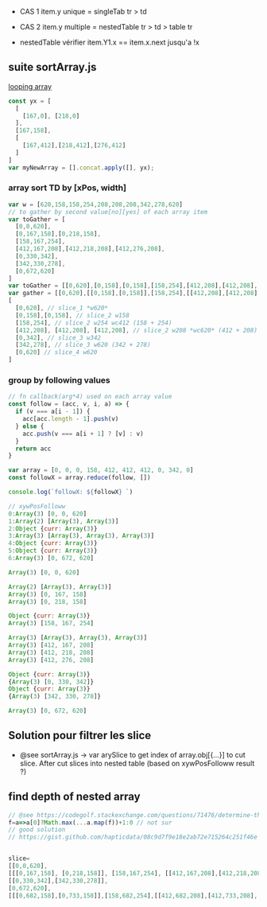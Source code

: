 

- CAS 1 item.y unique = singleTab tr > td
- CAS 2 item.y multiple = nestedTable tr > td > table tr

- nestedTable vérifier item.Y1.x == item.x.next jusqu'a !x

## suite sortArray.js

[looping array](http://www.jstips.co/en/javascript/looping-over-arrays/)

```javascript
const yx = [
  [
    [167,0], [218,0]
  ],
  [167,158],
  [
    [167,412],[218,412],[276,412]
  ]
]
var myNewArray = [].concat.apply([], yx);

```

### array sort TD by [xPos, width]

```javascript
var w = [620,158,158,254,208,208,208,342,278,620]
// to gather by second value[no][yes] of each array item
var toGather = [
  [0,0,620],
  [0,167,158],[0,218,158],
  [158,167,254],
  [412,167,208],[412,218,208],[412,276,208],
  [0,330,342],
  [342,330,278],
  [0,672,620]
]
var toGather = [[0,620],[0,158],[0,158],[158,254],[412,208],[412,208],[412,208],[0,342],[342,278],[0,620]]
var gather = [[0,620],[[0,158],[0,158]],[158,254],[[412,208],[412,208],[412,208]],[0,342],[342,278],[0,620]]
[
  [0,620], // slice_1 *w620*
  [0,158],[0,158], // slice_2 w158
  [158,254], // slice_2 w254 wc412 (158 + 254)
  [412,208], [412,208], [412,208], // slice_2 w208 *wc620* (412 + 208)
  [0,342], // slice_3 w342
  [342,278], // slice_3 w620 (342 + 278)
  [0,620] // slice_4 w620
]

```

### group by following values

```javascript
// fn callback(arg*4) used on each array value
const follow = (acc, v, i, a) => {
  if (v === a[i - 1]) {
    acc[acc.length - 1].push(v)
  } else {
    acc.push(v === a[i + 1] ? [v] : v)
  }
  return acc
}

var array = [0, 0, 0, 158, 412, 412, 412, 0, 342, 0]
const followX = array.reduce(follow, [])

console.log(`followX: ${followX} `)

```

```javascript
// xywPosFolloww
0:Array(3) [0, 0, 620]
1:Array(2) [Array(3), Array(3)]
2:Object {curr: Array(3)}
3:Array(3) [Array(3), Array(3), Array(3)]
4:Object {curr: Array(3)}
5:Object {curr: Array(3)}
6:Array(3) [0, 672, 620]

Array(3) [0, 0, 620]

Array(2) [Array(3), Array(3)]
Array(3) [0, 167, 158]
Array(3) [0, 218, 158]

Object {curr: Array(3)}
Array(3) [158, 167, 254]

Array(3) [Array(3), Array(3), Array(3)]
Array(3) [412, 167, 208]
Array(3) [412, 218, 208]
Array(3) [412, 276, 208]

Object {curr: Array(3)}
{Array(3) [0, 330, 342]}
Object {curr: Array(3)}
{Array(3) [342, 330, 278]}

Array(3) [0, 672, 620]


```
## Solution pour filtrer les slice

- @see sortArray.js -> var arySlice to get index of array.obj[{…}] to cut slice. After cut slices into nested table (based on xywPosFolloww result ?)

## find depth of nested array
```javascript
// @see https://codegolf.stackexchange.com/questions/71476/determine-the-depth-of-an-array
f=a=>a[0]?Math.max(...a.map(f))+1:0 // not sur
// good solution
// https://gist.github.com/hapticdata/08c9d7f9e18e2ab72e715264c251f46e


slice=
[[0,0,620],
[[[0,167,158], [0,218,158]], [158,167,254], [[412,167,208],[412,218,208],[412,276,208]]],
[[0,330,342],[342,330,278]],
[0,672,620],
[[[0,682,158],[0,733,158]],[158,682,254],[[412,682,208],[412,733,208],[412,791,208]]]]

```

